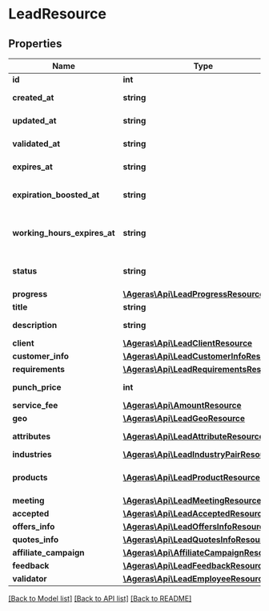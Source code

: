 # LeadResource

## Properties
Name | Type | Description | Notes
------------ | ------------- | ------------- | -------------
**id** | **int** | Id for the Lead. | [optional] 
**created_at** | **string** | Date the Lead was created. | [optional] 
**updated_at** | **string** | Date the Lead was updated. | [optional] 
**validated_at** | **string** | Date the Lead was Updated. | [optional] 
**expires_at** | **string** | Date the Lead Expires. | [optional] 
**expiration_boosted_at** | **string** | Date where a lead has been extended/boosted. | [optional] 
**working_hours_expires_at** | **string** | Date the Lead Expires taking into account only working hours. | [optional] 
**status** | **string** | Current Validation Status of the Lead. | [optional] [default to 'unknown']
**progress** | [**\Ageras\Api\LeadProgressResource[]**](LeadProgressResource.md) | Progress | [optional] 
**title** | **string** | Title for the Lead. | [optional] 
**description** | **string** | A description of the given Lead. | [optional] 
**client** | [**\Ageras\Api\LeadClientResource**](LeadClientResource.md) |  | [optional] 
**customer_info** | [**\Ageras\Api\LeadCustomerInfoResource**](LeadCustomerInfoResource.md) |  | [optional] 
**requirements** | [**\Ageras\Api\LeadRequirementsResource**](LeadRequirementsResource.md) |  | [optional] 
**punch_price** | **int** | The price for the given lead. | [optional] 
**service_fee** | [**\Ageras\Api\AmountResource**](AmountResource.md) |  | [optional] 
**geo** | [**\Ageras\Api\LeadGeoResource**](LeadGeoResource.md) |  | [optional] 
**attributes** | [**\Ageras\Api\LeadAttributeResource[]**](LeadAttributeResource.md) | Attributes for the lead. | [optional] 
**industries** | [**\Ageras\Api\LeadIndustryPairResource**](LeadIndustryPairResource.md) |  | [optional] 
**products** | [**\Ageras\Api\LeadProductResource[]**](LeadProductResource.md) | What products are connected to this Lead. | [optional] 
**meeting** | [**\Ageras\Api\LeadMeetingResource**](LeadMeetingResource.md) |  | [optional] 
**accepted** | [**\Ageras\Api\LeadAcceptedResource**](LeadAcceptedResource.md) |  | [optional] 
**offers_info** | [**\Ageras\Api\LeadOffersInfoResource**](LeadOffersInfoResource.md) |  | [optional] 
**quotes_info** | [**\Ageras\Api\LeadQuotesInfoResource**](LeadQuotesInfoResource.md) |  | [optional] 
**affiliate_campaign** | [**\Ageras\Api\AffiliateCampaignResource**](AffiliateCampaignResource.md) |  | [optional] 
**feedback** | [**\Ageras\Api\LeadFeedbackResource**](LeadFeedbackResource.md) |  | [optional] 
**validator** | [**\Ageras\Api\LeadEmployeeResource**](LeadEmployeeResource.md) |  | [optional] 

[[Back to Model list]](../README.md#documentation-for-models) [[Back to API list]](../README.md#documentation-for-api-endpoints) [[Back to README]](../README.md)


